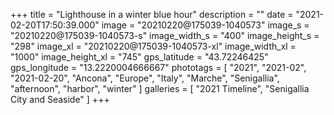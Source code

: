 +++
title = "Lighthouse in a winter blue hour"
description = ""
date = "2021-02-20T17:50:39.000"
image = "20210220@175039-1040573"
image_s = "20210220@175039-1040573-s"
image_width_s = "400"
image_height_s = "298"
image_xl = "20210220@175039-1040573-xl"
image_width_xl = "1000"
image_height_xl = "745"
gps_latitude = "43.72246425"
gps_longitude = "13.2220004666667"
phototags = [ "2021", "2021-02", "2021-02-20", "Ancona", "Europe", "Italy", "Marche", "Senigallia", "afternoon", "harbor", "winter" ]
galleries = [ "2021 Timeline", "Senigallia City and Seaside" ]
+++
